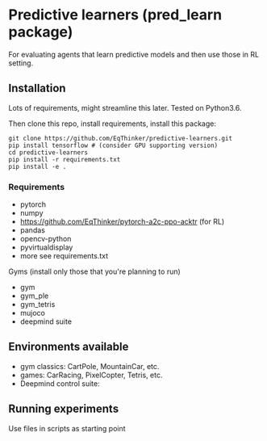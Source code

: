 # Predictive learners (pred_learn package)

For evaluating agents that learn predictive models and then use those in RL setting.

## Installation

Lots of requirements, might streamline this later.
Tested on Python3.6.

Then clone this repo, install requirements, install this package:

```
git clone https://github.com/EqThinker/predictive-learners.git
pip install tensorflow # (consider GPU supporting version)
cd predictive-learners
pip install -r requirements.txt
pip install -e .
```

### Requirements

* pytorch
* numpy
* https://github.com/EqThinker/pytorch-a2c-ppo-acktr (for RL)
* pandas
* opencv-python
* pyvirtualdisplay
* more see requirements.txt

Gyms (install only those that you're planning to run)
* gym
* gym_ple
* gym_tetris
* mujoco
* deepmind suite

## Environments available
* gym classics: CartPole, MountainCar, etc.
* games: CarRacing, PixelCopter, Tetris, etc.
* Deepmind control suite: 


## Running experiments

Use files in scripts as starting point
